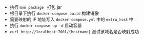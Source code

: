 * 执行 `mvn package ` 打包 jar
* 根目录下执行 `docker-compose build` 构建镜像
* 需要映射的 IP 地址写入 `docker-compose.yml` 中的 `extra_host` 中
* 执行 `docker-compose up -d` 启动容器
* ``` curl http://localhost:7001/{hostname} ``` 测试该域名是否映射成功